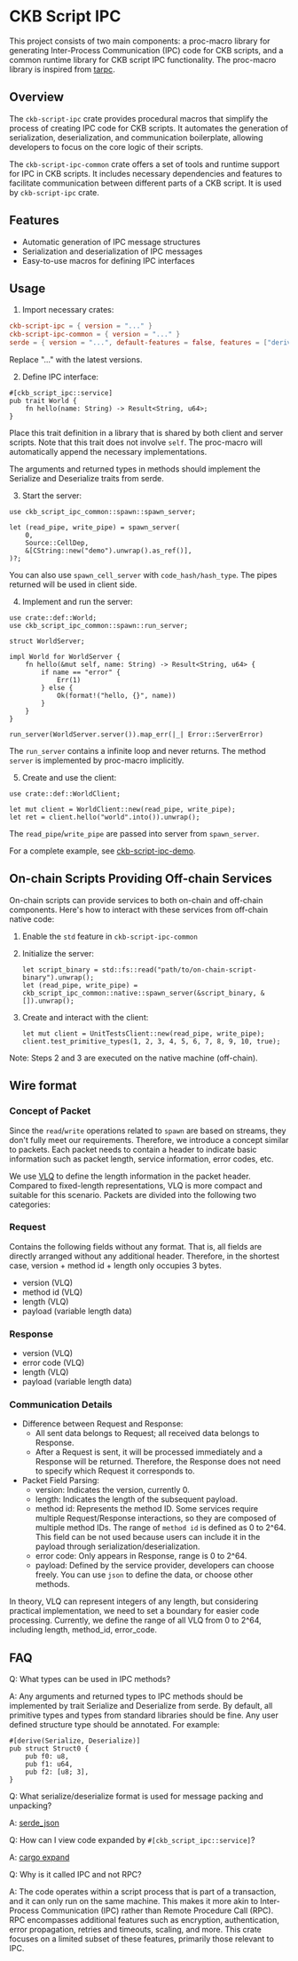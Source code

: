 # CKB Script IPC

This project consists of two main components: a proc-macro library for
generating Inter-Process Communication (IPC) code for CKB scripts, and a common
runtime library for CKB script IPC functionality. The proc-macro library is
inspired from [tarpc](https://github.com/google/tarpc).


## Overview

The `ckb-script-ipc` crate provides procedural macros that simplify the process
of creating IPC code for CKB scripts. It automates the generation of
serialization, deserialization, and communication boilerplate, allowing
developers to focus on the core logic of their scripts.

The `ckb-script-ipc-common` crate offers a set of tools and runtime support for
IPC in CKB scripts. It includes necessary dependencies and features to
facilitate communication between different parts of a CKB script. It is used by
`ckb-script-ipc` crate.

## Features

- Automatic generation of IPC message structures
- Serialization and deserialization of IPC messages
- Easy-to-use macros for defining IPC interfaces

## Usage
1. Import necessary crates:

```toml
ckb-script-ipc = { version = "..." }
ckb-script-ipc-common = { version = "..." }
serde = { version = "...", default-features = false, features = ["derive"] }
```
Replace "..." with the latest versions.

2. Define IPC interface:

```rust,ignore
#[ckb_script_ipc::service]
pub trait World {
    fn hello(name: String) -> Result<String, u64>;
}
```

Place this trait definition in a library that is shared by both client and
server scripts. Note that this trait does not involve `self`. The proc-macro
will automatically append the necessary implementations.

The arguments and returned types in methods should implement the Serialize and
Deserialize traits from serde.

3. Start the server:

```rust,ignore
use ckb_script_ipc_common::spawn::spawn_server;

let (read_pipe, write_pipe) = spawn_server(
    0,
    Source::CellDep,
    &[CString::new("demo").unwrap().as_ref()],
)?;
```
You can also use `spawn_cell_server` with `code_hash/hash_type`. The pipes
returned will be used in client side.

4. Implement and run the server:

```rust,ignore
use crate::def::World;
use ckb_script_ipc_common::spawn::run_server;

struct WorldServer;

impl World for WorldServer {
    fn hello(&mut self, name: String) -> Result<String, u64> {
        if name == "error" {
            Err(1)
        } else {
            Ok(format!("hello, {}", name))
        }
    }
}

run_server(WorldServer.server()).map_err(|_| Error::ServerError)
```
The `run_server` contains a infinite loop and never returns. The method `server`
is implemented by proc-macro implicitly.

5. Create and use the client:

```rust,ignore
use crate::def::WorldClient;

let mut client = WorldClient::new(read_pipe, write_pipe);
let ret = client.hello("world".into()).unwrap();
```
The `read_pipe`/`write_pipe` are passed into server from `spawn_server`.

For a complete example, see [ckb-script-ipc-demo](https://github.com/XuJiandong/ckb-script-ipc/tree/main/contracts/ckb-script-ipc-demo).


## On-chain Scripts Providing Off-chain Services
On-chain scripts can provide services to both on-chain and off-chain components.
Here's how to interact with these services from off-chain native code:

1. Enable the `std` feature in `ckb-script-ipc-common`

2. Initialize the server:
   ```rust,ignore
   let script_binary = std::fs::read("path/to/on-chain-script-binary").unwrap();
   let (read_pipe, write_pipe) = ckb_script_ipc_common::native::spawn_server(&script_binary, &[]).unwrap();
   ```

3. Create and interact with the client:
   ```rust,ignore
   let mut client = UnitTestsClient::new(read_pipe, write_pipe);
   client.test_primitive_types(1, 2, 3, 4, 5, 6, 7, 8, 9, 10, true);
   ```

Note: Steps 2 and 3 are executed on the native machine (off-chain).

## Wire format
### Concept of Packet

Since the `read`/`write` operations related to `spawn` are based on streams,
they don't fully meet our requirements. Therefore, we introduce a concept
similar to packets. Each packet needs to contain a header to indicate basic
information such as packet length, service information, error codes, etc.

We use [VLQ](https://en.wikipedia.org/wiki/Variable-length_quantity) to define
the length information in the packet header. Compared to fixed-length
representations, VLQ is more compact and suitable for this scenario. Packets are
divided into the following two categories:

### Request

Contains the following fields without any format. That is, all fields are
directly arranged without any additional header. Therefore, in the shortest
case, version + method id + length only occupies 3 bytes.
- version (VLQ)
- method id (VLQ)
- length (VLQ)
- payload (variable length data)

### Response

- version (VLQ)
- error code (VLQ)
- length (VLQ)
- payload (variable length data)

### Communication Details

- Difference between Request and Response:
    - All sent data belongs to Request; all received data belongs to Response.
    - After a Request is sent, it will be processed immediately and a Response
      will be returned. Therefore, the Response does not need to specify which
      Request it corresponds to.
- Packet Field Parsing:
    - version: Indicates the version, currently 0.
    - length: Indicates the length of the subsequent payload.
    - method id: Represents the method ID. Some services require multiple
      Request/Response interactions, so they are composed of multiple method
      IDs. The range of `method id` is defined as 0 to 2^64. This field can be
      not used because users can include it in the payload through
      serialization/deserialization.
    - error code: Only appears in Response, range is 0 to 2^64.
    - payload: Defined by the service provider, developers can choose freely.
      You can use `json` to define the data, or choose other methods.

In theory, VLQ can represent integers of any length, but considering practical
implementation, we need to set a boundary for easier code processing. Currently,
we define the range of all VLQ from 0 to 2^64, including length, method_id, error_code.


## FAQ
Q: What types can be used in IPC methods?

A: Any arguments and returned types to IPC methods should be implemented by trait
Serialize and Deserialize from serde. By default, all primitive types and types
from standard libraries should be fine. Any user defined structure type should
be annotated. For example:
```rust,ignore
#[derive(Serialize, Deserialize)]
pub struct Struct0 {
    pub f0: u8,
    pub f1: u64,
    pub f2: [u8; 3],
}
```

Q: What serialize/deserialize format is used for message packing and unpacking?

A: [serde_json](https://crates.io/crates/serde_json)

Q: How can I view code expanded by `#[ckb_script_ipc::service]`?

A: [cargo expand](https://github.com/dtolnay/cargo-expand)

Q: Why is it called IPC and not RPC?

A: The code operates within a script process that is part of a transaction, and
it can only run on the same machine. This makes it more akin to Inter-Process
Communication (IPC) rather than Remote Procedure Call (RPC). RPC encompasses
additional features such as encryption, authentication, error propagation,
retries and timeouts, scaling, and more. This crate focuses on a limited subset of
these features, primarily those relevant to IPC.
